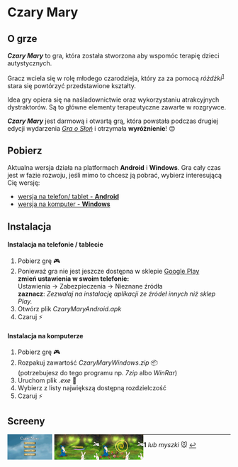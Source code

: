 # Czary Mary

## O grze
***Czary Mary*** to gra, która została stworzona aby wspomóc terapię dzieci autystycznych. 

Gracz wciela się w rolę młodego czarodzieja, który za za pomocą *różdżki*<sup id="a1">[1](#f1)</sup> stara się powtórzyć przedstawione kształty.

Idea gry opiera się na naśladownictwie oraz wykorzystaniu atrakcyjnych dystraktorów. Są to główne elementy terapeutyczne zawarte w rozgrywce. 

***Czary Mary*** jest darmową i otwartą grą, która powstała podczas drugiej edycji wydarzenia [*Gra o Słoń*](https://psychogra.pl) i otrzymała **wyróżnienie**! :blush:

## Pobierz
Aktualna wersja działa na platformach **Android** i **Windows**. 
Gra cały czas jest w fazie rozwoju, jeśli mimo to chcesz ją pobrać, wybierz interesującą Cię wersję:

 - [wersja na telefon/ tablet - **Android**](https://github.com/przemb/GOS2/releases/download/v1.0-beta/CzaryMaryAndroid.apk)
 - [wersja na komputer - **Windows**](https://github.com/przemb/GOS2/releases/download/v1.0-beta/CzaryMaryWindows.zip)


## Instalacja 
#### Instalacja na telefonie / tablecie 
1. Pobierz grę :video_game:
2. Ponieważ gra nie jest jeszcze dostępna w sklepie [Google Play](https://play.google.com/store)  
**zmień ustawienia w swoim telefonie:**  
Ustawienia -> Zabezpieczenia -> Nieznane źródła  
**zaznacz**: *Zezwalaj na instalację aplikacji ze źródeł innych niż sklep Play.*
3. Otwórz plik *CzaryMaryAndroid.apk*
4. Czaruj :zap:

#### Instalacja na komputerze
1. Pobierz grę :video_game:
2. Rozpakuj zawartość *CzaryMaryWindows.zip*  :package:   
    (potrzebujesz do tego programu np. *7zip* albo *WinRar*)
3. Uruchom plik *.exe* :tophat:
4. Wybierz z listy największą dostępną rozdzielczość
5. Czaruj :zap:


## Screeny
<img style="float: left; width: 20%; margin-right: 1%; margin-bottom: 0.5em;" src="https://raw.githubusercontent.com/przemb/GOS2/new_rabbits/Game_Screenshots/1.png" />
<img style="float: left; width: 20%; margin-right: 0%; margin-bottom: 0.5em;" src="https://raw.githubusercontent.com/przemb/GOS2/new_rabbits/Game_Screenshots/3.png" />
<img style="float: left; width: 20%; margin-right: 0%; margin-bottom: 0.5em;" src="https://raw.githubusercontent.com/przemb/GOS2/new_rabbits/Game_Screenshots/4.png" />

---
<b id="f1">1</b> *lub myszki* :mouse: [↩](#a1) 

